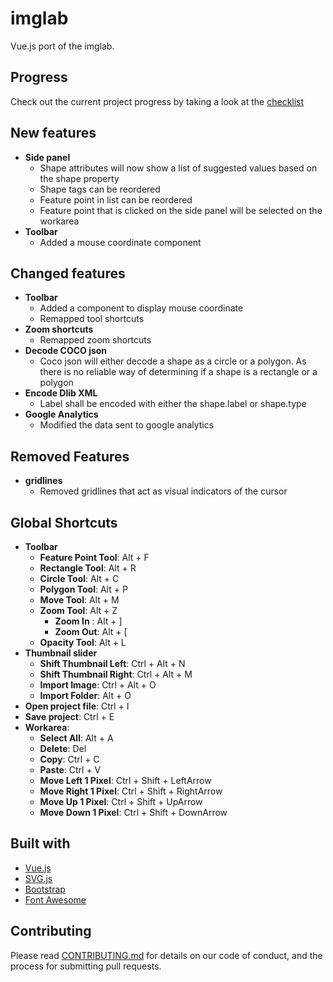 # imglab

Vue.js port of the imglab.

## Progress

Check out the current project progress by taking a look at the [checklist](checklist.md)

## New features

- __Side panel__
  - Shape attributes will now show a list of suggested values based on the shape property
  - Shape tags can be reordered
  - Feature point in list can be reordered
  - Feature point that is clicked on the side panel will be selected on the workarea
- __Toolbar__
  - Added a mouse coordinate component

## Changed features
- __Toolbar__
  - Added a component to display mouse coordinate
  - Remapped tool shortcuts
- __Zoom shortcuts__
  - Remapped zoom shortcuts
- __Decode COCO json__
  - Coco json will either decode a shape as a circle or a polygon. As there is no reliable way of determining if a shape is a rectangle or a polygon
- __Encode Dlib XML__
  - Label shall be encoded with either the shape.label or shape.type
- __Google Analytics__
  - Modified the data sent to google analytics

## Removed Features
- __gridlines__
  - Removed gridlines that act as visual indicators of the cursor

## Global Shortcuts
- __Toolbar__
  - __Feature Point Tool__: Alt + F
  - __Rectangle Tool__: Alt + R
  - __Circle Tool__: Alt + C
  - __Polygon Tool__: Alt + P
  - __Move Tool__: Alt + M
  - __Zoom Tool__: Alt + Z
    - __Zoom In__ : Alt + ]
    - __Zoom Out__: Alt + [
  - __Opacity Tool__: Alt + L
- __Thumbnail slider__
  - __Shift Thumbnail Left__: Ctrl + Alt + N
  - __Shift Thumbnail Right__: Ctrl + Alt + M
  - __Import Image__: Ctrl + Alt + O
  - __Import Folder__: Alt + O
- __Open project file__: Ctrl + I
- __Save project__: Ctrl + E
- __Workarea__:
  - __Select All__: Alt + A
  - __Delete__: Del
  - __Copy__: Ctrl + C
  - __Paste__: Ctrl + V
  - __Move Left 1 Pixel__: Ctrl + Shift + LeftArrow
  - __Move Right 1 Pixel__: Ctrl + Shift + RightArrow
  - __Move Up 1 Pixel__: Ctrl + Shift + UpArrow
  - __Move Down 1 Pixel__: Ctrl + Shift + DownArrow

## Built with
- [Vue.js](https://vuejs.org/)
- [SVG.js](https://svgjs.com/)
- [Bootstrap](https://getbootstrap.com/)
- [Font Awesome](https://fontawesome.com/)

## Contributing

Please read [CONTRIBUTING.md](CONTRIBUTING.md) for details on our code of conduct, and the process for submitting pull requests.
